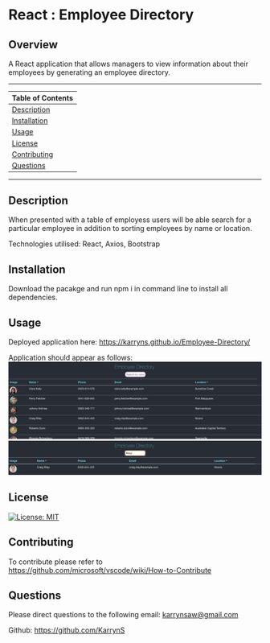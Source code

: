 # React : Employee Directory

## Overview

A React application that allows managers to view information about their employees by generating an employee directory. 

---
| Table of Contents |
|---|
| [Description](#Description) |
| [Installation](#Installation) |
| [Usage](#Usage) |
| [License](#License) |
| [Contributing](#Contributing) |
| [Questions](#Questions) |
---

## Description

When presented with a table of employess users will be able search for a particular employee in addition to sorting employees  by name or location. 

Technologies utilised: React, Axios, Bootstrap

## Installation

Download the pacakge and run npm i in command line to install all dependencies. 

## Usage

Deployed application here:  https://karryns.github.io/Employee-Directory/

Application should appear as follows: 
<img src="./public/ED.png">
<br>
<img src="./public/ED_sort.png">
<br>
## License 

[![License: MIT](https://img.shields.io/badge/License-MIT-yellow.svg)](https://opensource.org/licenses/MIT)


## Contributing
To contribute please refer to https://github.com/microsoft/vscode/wiki/How-to-Contribute

## Questions
Please direct questions to the following email: karrynsaw@gmail.com

Github: https://github.com/KarrynS
